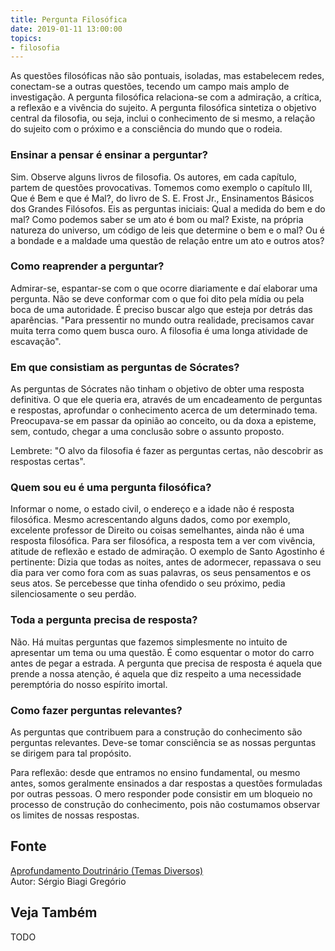 ```yaml
---
title: Pergunta Filosófica
date: 2019-01-11 13:00:00
topics: 
- filosofia
---
```


As questões filosóficas não são pontuais, isoladas, mas estabelecem
redes, conectam-se a outras questões, tecendo um campo mais amplo de
investigação. A pergunta filosófica relaciona-se com a admiração, a
crítica, a reflexão e a vivência do sujeito. A pergunta filosófica
sintetiza o objetivo central da filosofia, ou seja, inclui o
conhecimento de si mesmo, a relação do sujeito com o próximo e a
consciência do mundo que o rodeia.

### Ensinar a pensar é ensinar a perguntar?
Sim. Observe alguns livros de filosofia. Os autores, em cada capítulo,
partem de questões provocativas. Tomemos como exemplo o capítulo III,
Que é Bem e que é Mal?, do livro de S. E. Frost Jr., Ensinamentos
Básicos dos Grandes Filósofos. Eis as perguntas iniciais: Qual a medida
do bem e do mal? Como podemos saber se um ato é bom ou mal? Existe, na
própria natureza do universo, um código de leis que determine o bem e o
mal? Ou é a bondade e a maldade uma questão de relação entre um ato e
outros atos?

### Como reaprender a perguntar?
Admirar-se, espantar-se com o que ocorre diariamente e daí elaborar uma
pergunta. Não se deve conformar com o que foi dito pela mídia ou pela
boca de uma autoridade. É preciso buscar algo que esteja por detrás das
aparências. "Para pressentir no mundo outra realidade, precisamos cavar
muita terra como quem busca ouro. A filosofia é uma longa atividade de
escavação".

### Em que consistiam as perguntas de Sócrates?
As perguntas de Sócrates não tinham o objetivo de obter uma resposta
definitiva. O que ele queria era, através de um encadeamento de
perguntas e respostas, aprofundar o conhecimento acerca de um
determinado tema. Preocupava-se em passar da opinião ao conceito, ou
da doxa a episteme, sem, contudo, chegar a uma conclusão sobre o
assunto proposto.

Lembrete: "O alvo da filosofia é fazer as perguntas certas, não
descobrir as respostas certas".

### Quem sou eu é uma pergunta filosófica?
Informar o nome, o estado civil, o endereço e a idade não é resposta
filosófica. Mesmo acrescentando alguns dados, como por exemplo,
excelente professor de Direito ou coisas semelhantes, ainda não é uma
resposta filosófica. Para ser filosófica, a resposta tem a ver com
vivência, atitude de reflexão e estado de admiração. O exemplo de Santo
Agostinho é pertinente: Dizia que todas as noites, antes de adormecer,
repassava o seu dia para ver como fora com as suas palavras, os seus
pensamentos e os seus atos. Se percebesse que tinha ofendido o seu
próximo, pedia silenciosamente o seu perdão.

### Toda a pergunta precisa de resposta?
Não. Há muitas perguntas que fazemos simplesmente no intuito de
apresentar um tema ou uma questão. É como esquentar o motor do carro
antes de pegar a estrada. A pergunta que precisa de resposta é aquela
que prende a nossa atenção, é aquela que diz respeito a uma necessidade
peremptória do nosso espírito imortal.

### Como fazer perguntas relevantes?
As perguntas que contribuem para a construção do conhecimento são
perguntas relevantes. Deve-se tomar consciência se as nossas perguntas
se dirigem para tal propósito.

Para reflexão: desde que entramos no ensino fundamental, ou mesmo
antes, somos geralmente ensinados a dar respostas a questões formuladas
por outras pessoas. O mero responder pode consistir em um bloqueio no
processo de construção do conhecimento, pois não costumamos observar os
limites de nossas respostas.


## Fonte
[Aprofundamento Doutrinário (Temas Diversos)](https://sites.google.com/view/aprofundamentodoutrinario/pergunta-e-pergunta-filosófica)  
Autor: Sérgio Biagi Gregório



## Veja Também
TODO


